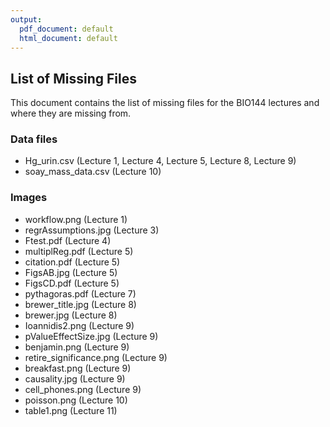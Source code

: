 ```yaml
---
output:
  pdf_document: default
  html_document: default
---
```

## List of Missing Files

This document contains the list of missing files for the BIO144 lectures and where they are missing from.

### Data files
* Hg_urin.csv (Lecture 1, Lecture 4, Lecture 5, Lecture 8, Lecture 9)
* soay_mass_data.csv (Lecture 10)

### Images

* workflow.png (Lecture 1)
* regrAssumptions.jpg (Lecture 3)
* Ftest.pdf (Lecture 4)
* multiplReg.pdf (Lecture 5)
* citation.pdf (Lecture 5)
* FigsAB.jpg (Lecture 5)
* FigsCD.pdf (Lecture 5)
* pythagoras.pdf (Lecture 7)
* brewer_title.jpg (Lecture 8)
* brewer.jpg (Lecture 8)
* Ioannidis2.png (Lecture 9)
* pValueEffectSize.jpg (Lecture 9)
* benjamin.png (Lecture 9)
* retire_significance.png (Lecture 9)
* breakfast.png (Lecture 9)
* causality.jpg (Lecture 9)
* cell_phones.png (Lecture 9)
* poisson.png (Lecture 10)
* table1.png (Lecture 11)
